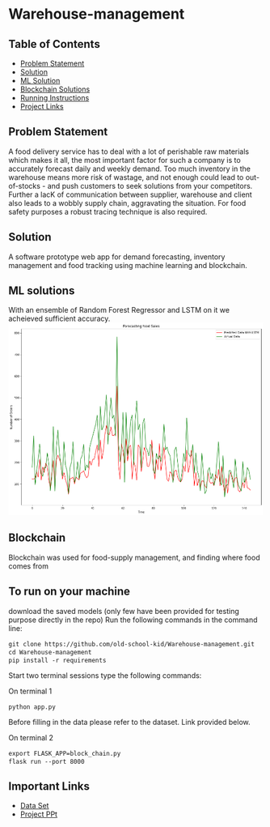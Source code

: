 # Warehouse-management

## Table of Contents

- [Problem Statement](#Problem-Statement)
- [Solution](#solution)
- [ML Solution](#ML-solution)
- [Blockchain Solutions](#Blockchain)
- [Running Instructions](#To-run-on-your-machine)
- [Project Links](#Important-links)

## Problem Statement 
A food delivery service has to deal with a lot of perishable raw materials which makes it all, the most important factor for such a company is to accurately forecast daily and weekly demand. Too much inventory in the warehouse means more risk of wastage, and not enough could lead to out-of-stocks - and push customers to seek solutions from your competitors. Further a lacK of communication between supplier, warehouse and client also leads to a wobbly supply chain, aggravating the situation. For food safety purposes a robust tracing technique is also required.

## Solution
A software prototype web app for demand forecasting, inventory management and food tracking using machine learning and blockchain. 

## ML solutions
With an ensemble of Random Forest Regressor and LSTM on it we acheieved sufficient accuracy.
![Final Prediction](https://github.com/old-school-kid/Warehouse-management/blob/main/Images/Final%20prediction.png)

## Blockchain
Blockchain was used for food-supply management, and finding where food comes from

## To run on your machine 

download the saved models (only few have been provided for testing purpose directly in the repo)
Run the following commands in the command line:
```
git clone https://github.com/old-school-kid/Warehouse-management.git
cd Warehouse-management
pip install -r requirements 
```

Start two terminal sessions type the following commands:

On terminal 1
```
python app.py
```
Before filling in the data please refer to the dataset. Link provided below.

On terminal 2
```
export FLASK_APP=block_chain.py
flask run --port 8000
```

## Important Links 
  - [Data Set](https://www.kaggle.com/ghoshsaptarshi/av-genpact-hack-dec2018?rvi=1)
  - [Project PPt](https://docs.google.com/presentation/d/1N5q2Oo6VV6-OfUxNbGrZtgSxpJClLpjqZNC8lbzkUbs/edit?usp=sharing)


